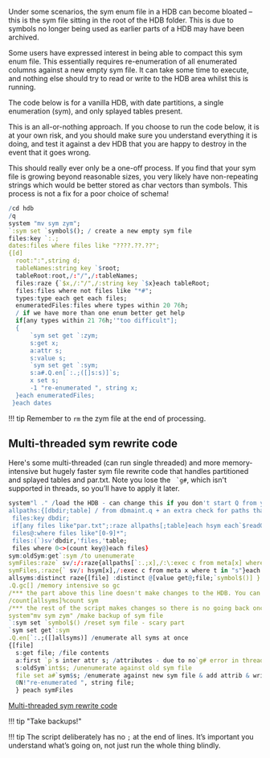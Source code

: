 Under some scenarios, the sym enum file in a HDB can become bloated – this is the sym file sitting in the root of the HDB folder. This is due to symbols no longer being used as earlier parts of a HDB may have been archived.

Some users have expressed interest in being able to compact this sym enum file. This essentially requires re-enumeration of all enumerated columns against a new empty sym file. It can take some time to execute, and nothing else should try to read or write to the HDB area whilst this is running.

The code below is for a vanilla HDB, with date partitions, a single enumeration (sym), and only splayed tables present.

This is an all-or-nothing approach. If you choose to run the code below, it is at your own risk, and you should make sure you understand everything it is doing, and test it against a dev HDB that you are happy to destroy in the event that it goes wrong.

This should really ever only be a one-off process. If you find that your sym file is growing beyond reasonable sizes, you very likely have non-repeating strings which would be better stored as char vectors than symbols. This process is not a fix for a poor choice of schema!
```q
/cd hdb
/q
system "mv sym zym";
`:sym set `symbol$(); / create a new empty sym file
files:key `:.;
dates:files where files like "????.??.??";
{[d]
  root:":",string d;
  tableNames:string key `$root;
  tableRoot:root,/:"/",/:tableNames;
  files:raze {`$x,/:"/",/:string key `$x}each tableRoot;
  files:files where not files like "*#";
  types:type each get each files;
  enumeratedFiles:files where types within 20 76h;
  / if we have more than one enum better get help
  if[any types within 21 76h;'"too difficult"];  
  {
      `sym set get `:zym;
      s:get x;
      a:attr s;
      s:value s;
      `sym set get `:sym;
      s:a#.Q.en[`:.;([]s:s)]`s;
      x set s;
      -1 "re-enumerated ", string x;
  }each enumeratedFiles;
 }each dates
```

!!! tip
    Remember to `rm` the zym file at the end of processing.


## Multi-threaded sym rewrite code

Here's some multi-threaded (can run single threaded) and more memory-intensive but hugely faster sym file rewrite code that handles partitioned and splayed tables and par.txt. 
Note you lose the `` `g#``, which isn't supported in threads, so you’ll have to apply it later.
```q
system"l ." /load the HDB - can change this if you don't start Q from your hdb root
allpaths:{[dbdir;table] / from dbmaint.q + an extra check for paths that exist (to support .Q.bv)
 files:key dbdir;
 if[any files like"par.txt";:raze allpaths[;table]each hsym each`$read0(`)sv dbdir,`par.txt];
 files@:where files like"[0-9]*";
 files:(`)sv'dbdir,'files,'table;
 files where 0<>(count key@)each files}
sym:oldSym:get`:sym /to unenumerate
symFiles:raze` sv/:/:raze{allpaths[`:.;x],/:\:exec c from meta[x] where t in "s"}peach tables[] where {1b~.Q.qp value x}each tables[] /sym files from parted tables
symFiles,:raze{` sv/: hsym[x],/:exec c from meta x where t in "s"}each tables[] where {0b~.Q.qp value x}each tables[] /sym files from splayed tables
allsyms:distinct raze{[file] :distinct @[value get@;file;`symbol$()] } peach symFiles; /symbol files we're dealing with - memory intensive
.Q.gc[] /memory intensive so gc
/*** the part above this line doesn't make changes to the HDB. You can estimate the savings with
/count[allsyms]%count sym
/*** the rest of the script makes changes so there is no going back once you start. There shouldn't be anything writing to the HDB while the script is in progress
system"mv sym zym" /make backup of sym file
`:sym set `symbol$() /reset sym file - scary part
`sym set get`:sym 
.Q.en[`:.;([]allsyms)] /enumerate all syms at once
{[file]
  s:get file; /file contents
  a:first `p`s inter attr s; /attributes - due to no`g# error in threads - this can be just a:attr s if your version of kdb+ does support setting `g# in threads
  s:oldSym`int$s; /unenumerate against old sym file
  file set a#`sym$s; /enumerate against new sym file & add attrib & write to disk
  0N!"re-enumerated ", string file;
  } peach symFiles
```
[<i class="fa fa-download"></i> Multi-threaded sym rewrite code](assets/multi-threaded-sym-rewrite-code.q)

!!! tip "Take backups!"

!!! tip 
    The script deliberately has no `;` at the end of lines. 
    It’s important you understand what’s going on, not just run the whole thing blindly.

